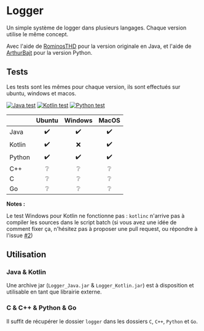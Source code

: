 # Logger

Un simple système de logger dans plusieurs langages. Chaque version utilise le même concept.

Avec l'aide de [RominosTHD](https://github.com/RomainTHD) pour la version originale en Java, et l'aide de [ArthurBajt](https://github.com/ArthurBajt) pour la version Python.

## Tests

Les tests sont les mêmes pour chaque version, ils sont effectués sur ubuntu, windows et macos.

[![Java test](https://github.com/Gashmob/Logger/actions/workflows/java_test.yml/badge.svg)](https://github.com/Gashmob/Logger/actions/workflows/java_test.yml)
[![Kotlin test](https://github.com/Gashmob/Logger/actions/workflows/kotlin_test.yml/badge.svg)](https://github.com/Gashmob/Logger/actions/workflows/kotlin_test.yml)
[![Python test](https://github.com/Gashmob/Logger/actions/workflows/python_test.yml/badge.svg)](https://github.com/Gashmob/Logger/actions/workflows/python_test.yml)

|         | Ubuntu           | Windows          | MacOS            |
|:--------|:----------------:|:----------------:|:----------------:|
| Java    |:heavy_check_mark:|:heavy_check_mark:|:heavy_check_mark:|
| Kotlin  |:heavy_check_mark:|:x:               |:heavy_check_mark:|
| Python  |:heavy_check_mark:|:heavy_check_mark:|:heavy_check_mark:|
| C++     |:grey_question:   |:grey_question:   |:grey_question:   |
| C       |:grey_question:   |:grey_question:   |:grey_question:   |
| Go      |:grey_question:   |:grey_question:   |:grey_question:   |

**Notes :**

Le test Windows pour Kotlin ne fonctionne pas : `kotlinc` n'arrive pas à compiler les sources dans le script batch (si vous avez une idée de comment fixer ça, n'hésitez pas à proposer une pull request, ou répondre à l'issue [#2](https://github.com/Gashmob/Logger/issues/2))

## Utilisation

### Java & Kotlin

Une archive jar (`Logger_Java.jar` & `Logger_Kotlin.jar`) est à disposition et utilisable en tant que librairie externe.

### C & C++ & Python & Go

Il suffit de récupérer le dossier `logger` dans les dossiers `C`, `C++`, `Python` et `Go`.
